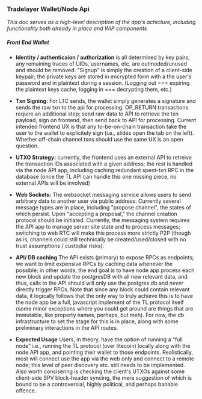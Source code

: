 ### Tradelayer Wallet/Node Api

_This doc serves as a high-level description of the app's achicture, including functionality both already in place and WIP components_

##### Front End Wallet
- **Identity / authenticaion / authorization** is all determined by key pairs; any remaining traces of UIDs, usernames, etc. are outmoded/unused and should be removed. "Signup" is simply the creation of a client-side keypair; the private keys are stored in encrypted form with a the user's password and in plaintext during a session. (Logging out === expiring the plaintext keys cache, logging in === decrypting them, etc.)

- **Txn Signing:** For LTC sends, the wallet simply generates a signature and sends the raw txn to the api for processing. OP_RETURN transactions require an additional step; send raw data to API to retrieve the txn payload, sign on frontend, then send back to API for processing. Current intended frontend UX is that any to-be-on-chain transaction take the user to the wallet to explicitely sign (i.e., slides open the tab on the left). Whether off-chain channel txns should use the same UX is an open question.

- **UTXO Strategy:** currently, the frontend uses an external API to retreive the transaction IDs associated with a given address; the rest is handled via the node API app, including caching redundant spent-txn RPC in the database (once the TL API can handle this one missing piece, no external APIs will be involved)

- **Web Sockets:** The websocket messaging service allows users to send arbitrary data to another user via public address. Currently several message types are in place, including "propose channel", the states of which persist. Upon "accepting a proposal," the channel creation protocol should be initiated. Currently, the messaging system requires the API app to manage server site state and to process messages; switching to web RTC will make this process more strictly P2P (though as is, channels could still technically be created/used/closed with no trust assumptions / custodial risks).

- **API/ DB caching** The API exists (primary) to expose RPCs as endpoints; we want to limit expensive RPCs by caching data whenever the possible; in other words, the end goal is to have node app process each new block and update the postgresDB with all new relevant data, and thus, calls to the API should will only use the postgres db and _never_ directly trigger RPCs. Note that since any block could contain relevant data, it logically follows that the only way to truly achieve this is to have the node app be a full, javascript implement of the TL protocol itself (some minor exceptions where you could get around are things that are immutable, like property names, perhaps, but meh). For now, the db infrastructure to set the stage for this is in place, along with some preliminary interactions in the API routes.

- **Expected Usage** Users, in theory, have the option of running a "full node"   i.e., running the TL protocol (over litecoin) locally along with the node API app, and pointing their wallet to those endpoints. Realistically, most will connect use the app via the web only and connect to a remote node; this level of peer discovery etc. still needs to be implemented. Also worth consisering is checking the client's UTXOs against some client-side SPV block-header syncing, the mere suggestion of which is bound to be a controversial, highly political, and perhaps banable offence. 

